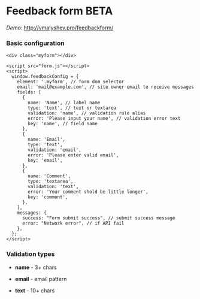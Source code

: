 # Feedback form BETA

*Demo:* http://vmalyshev.pro/feedbackform/


### Basic configuration

```
<div class="myform"></div>

<script src="form.js"></script>
<script>
  window.feedbackConfig = {
    element: '.myform', // form dom selector
    email: 'mail@example.com', // site owner email to receive messages
    fields: [
      {
        name: 'Name', // label name
        type: 'text', // text or textarea
        validation: 'name', // validation rule alias
        error: 'Please input your name', // validation error text
        key: 'name', // field name
      },
      {
        name: 'Email',
        type: 'text',
        validation: 'email',
        error: 'Please enter valid email',
        key: 'email',
      },
      {
        name: 'Comment',
        type: 'textarea',
        validation: 'text',
        error: 'Your comment shold be little longer',
        key: 'comment',
      },
    ],
    messages: {
      success: "Form submit success", // submit success message
      error: "Network error", // if API fail
    },
  };
</script>
```

### Validation types

- **name** - 3+ chars

- **email** - email pattern

- **text** - 10+ chars
